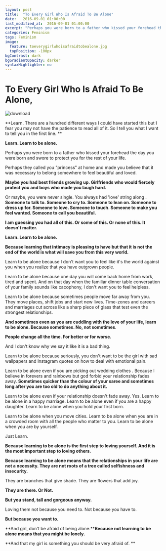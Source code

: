 ```yaml
---
layout: post
title:  "To Every Girl Who Is Afraid To Be Alone"
date:   2016-09-01 01:00:00
last_modified_at:  2016-09-01 01:00:00
excerpt: "Perhaps you were born to a father who kissed your forehead the day you were born and swore to protect you for the rest of your life..."
categories: Feminism
tags: Feminism
image:
  feature: toeverygirlwhoisafraidtobealone.jpg
  topPosition: -100px
bgContrast: dark
bgGradientOpacity: darker
syntaxHighlighter: no
---
```


# To Every Girl Who Is Afraid To Be Alone,

![download][1]

**Learn. There are a hundred different ways I could have started this but I fear you may not have the patience to read all of it. So I tell you what I want to tell you in the first line. **

**Learn. Learn to be alone.**

Perhaps you were born to a father who kissed your forehead the day you were born and swore to protect you for the rest of your life.

Perhaps they called you "princess" at home and made you believe that it was necessary to belong somewhere to feel beautiful and loved.

**Maybe you had best friends growing up. Girlfriends who would fiercely protect you and boys who made you laugh hard.**

Or maybe, you were never single. You always had 'love' string along . **Someone to talk to. Someone to cry to. Someone to lean on. Someone to dress up for. Someone to love. Someone to touch. Someone to make you feel wanted. Someone to call you beautiful.**

**I am guessing you had all of this. Or some of this. Or none of this. It doesn't matter.**

**Learn. Learn to be alone.**

**Because learning that intimacy is pleasing to have but that it is not the end of the world is what will save you from this very world.**

Learn to be alone because I don't want you to feel like it's the world against you when you realize that you have outgrown people.

Learn to be alone because one day you will come back home from work, tired and spent. And on that day when the familiar dinner table conversation of your family sounds like cacophony, I don't want you to feel helpless.

Learn to be alone because sometimes people move far away from you. They move places, shift jobs and start new lives. Time-zones and careers and marriages cut across like a sharp piece of glass that test even the strongest relationships.

**And sometimes even as you are cuddling with the love of your life, learn to be alone. Because sometimes. No, not sometimes.**

**People change all the time. For better or for worse.**

And I don't know why we say it like it is a bad thing.

Learn to be alone because seriously, you don't want to be the girl with sad wallpapers and Instagram quotes on how to deal with emotional pain.

Learn to be alone even if you are picking out wedding clothes . Because I believe in forevers and rainbows but god forbid your relationship fades away. **Sometimes quicker than the colour of your saree and sometimes long after you are too old to do anything about it.**

Learn to be alone even if your relationship doesn't fade away. Yes. Learn to be alone in a happy marriage. Learn to be alone even if you are a happy daughter. Learn to be alone when you hold your first born.

Learn to be alone when you move cities. Learn to be alone when you are in a crowded room with all the people who matter to you. Learn to be alone when you are by yourself.

Just Learn.

**Because learning to be alone is the first step to loving yourself. And it is the most important step to loving others.**

**Because learning to be alone means that the relationships in your life are not a necessity. They are not roots of a tree called selfishness and insecurity.**

They are branches that give shade. They are flowers that add joy.

**They are there. Or Not.**

**But you stand, tall and gorgeous anyway.**

Loving them not because you need to. Not because you have to.

**But because you want to.**

**And girl, don't be afraid of being alone.****Because not learning to be alone means that you might be lonely.**

**And that my girl is something you should be very afraid of. **

 

[1]: http://nandhithahariharan.com/wp-content/uploads/2016/09/download.jpg

